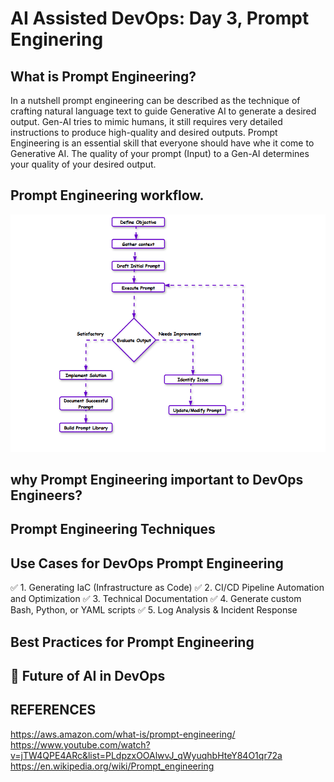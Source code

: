 # AI Assisted DevOps: Day 3, Prompt Enginering

## What is Prompt Engineering?
In a nutshell prompt engineering can be described as the technique of crafting natural language text to guide Generative AI to generate a desired output. Gen-AI tries to mimic humans, it still requires very detailed instructions to produce high-quality and desired outputs. Prompt Engineering is an essential skill that everyone should have whe it come to Generative AI. The  quality of your prompt (Input) to a Gen-AI determines your quality of your desired output. 

## Prompt Engineering workflow. 
![Prompt Engineering workflow](./images/arce.gif)

## why Prompt Engineering important to DevOps Engineers?

## Prompt Engineering Techniques

## Use Cases for DevOps Prompt Engineering

✅ 1. Generating IaC (Infrastructure as Code)
✅ 2. CI/CD Pipeline Automation and Optimization
✅ 3. Technical Documentation
✅ 4. Generate custom Bash, Python, or YAML scripts
✅ 5. Log Analysis & Incident Response


## Best Practices for Prompt Engineering


## 🔮 Future of AI in DevOps






## REFERENCES
https://aws.amazon.com/what-is/prompt-engineering/
https://www.youtube.com/watch?v=jTW4QPE4ARc&list=PLdpzxOOAlwvJ_qWyuqhbHteY84O1qr72a
https://en.wikipedia.org/wiki/Prompt_engineering
